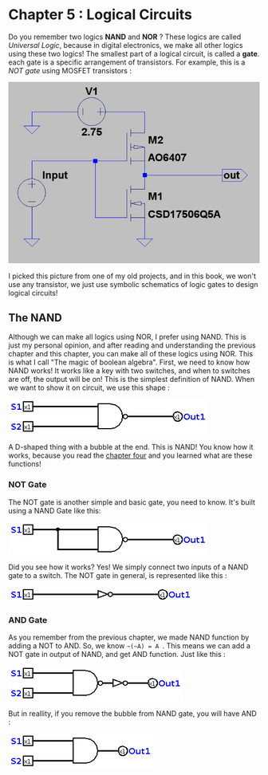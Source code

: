 # Chapter 5 : Logical Circuits
Do you remember two logics **NAND** and **NOR** ? These logics are called *Universal Logic*, because
in digital electronics, we make all other logics using these two logics! The smallest part of a logical circuit, is 
called a **gate**. each gate is a specific arrangement of transistors. For example, this is a *NOT gate* using MOSFET 
transistors :

![Figure 1 - NOT Gate using transistors](figures/not-mosfet.png)

I picked this picture from one of my old projects, and in this book, we won't use any transistor, we just use symbolic schematics
of logic gates to design logical circuits! 

## The NAND 
Although we can make all logics using NOR, I prefer using NAND. This is just my personal opinion, and after reading and understanding 
the previous chapter and this chapter, you can make all of these logics using NOR. This is what I call "The magic of boolean algebra". 
First, we need to know how NAND works! It works like a key with two switches, and when to switches are off, the output will be on! This is the simplest
definition of NAND. When we want to show it on circuit, we use this shape :

![Figure 2 - NAND Gate](figures/NANDGate.png)

A D-shaped thing with a bubble at the end. This is NAND! You know how it works, because you read the [chapter four](chapter4.md) and you learned what are these functions!

### NOT Gate
The NOT gate is another simple and basic gate, you need to know. It's built using a NAND Gate like this: 

![Figure 3 - NOT using NAND Gate](figures/NOTNAND.png)

Did you see how it works? Yes! We simply connect two inputs of a NAND gate to a switch. The NOT gate in general, is represented like this :

![Figure 4 - NOT Gate](figures/NOTGate.png)

### AND Gate 
As you remember from the previous chapter, we made NAND function by adding a NOT to AND. So, we know `~(~A) = A `. This means we can add a NOT gate in output of NAND, 
and get AND function. Just like this : 

![Figure 5 - AND Gate using NOT and NAND](figures/ANDNAND.png)

But in reallity, if you remove the bubble from NAND gate, you will have AND : 

![Figure 6 - AND Gate](figures/ANDGate.png)